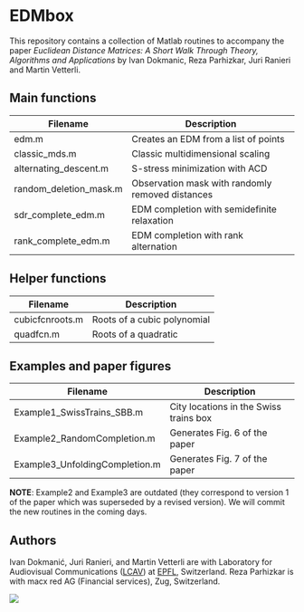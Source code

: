 # EDMbox

This repository contains a collection of Matlab routines to accompany the paper
_Euclidean Distance Matrices: A Short Walk Through Theory, Algorithms and Applications_ by Ivan
Dokmanic, Reza Parhizkar, Juri Ranieri and Martin Vetterli.

## Main functions

| Filename               | Description                                      |
| -----------------      | -------------------                              |
| edm.m                  | Creates an EDM from a list of points             |
| classic_mds.m          | Classic multidimensional scaling                 |
| alternating_descent.m  | S-stress minimization with ACD                   |
| random_deletion_mask.m | Observation mask with randomly removed distances |
| sdr_complete_edm.m     | EDM completion with semidefinite relaxation      |
| rank_complete_edm.m    | EDM completion with rank alternation             |

## Helper functions

| Filename          | Description                 |
| ----------------- | -------------------         |
| cubicfcnroots.m   | Roots of a cubic polynomial |
| quadfcn.m         | Roots of a quadratic        |

## Examples and paper figures

| Filename                       | Description                            |
| -----------------              | -------------------                    |
| Example1_SwissTrains_SBB.m     | City locations in the Swiss trains box |
| Example2_RandomCompletion.m    | Generates Fig. 6 of the paper          |
| Example3_UnfoldingCompletion.m | Generates Fig. 7 of the paper          |

__NOTE__: Example2 and Example3 are outdated (they correspond to version 1 of the paper which was superseded by a revised version). We will commit the new routines in the coming days.

## Authors

Ivan Dokmanić, Juri Ranieri, and Martin Vetterli are with Laboratory for
Audiovisual Communications ([LCAV](http://lcav.epfl.ch)) at [EPFL](http://www.epfl.ch), Switzerland. Reza Parhizkar is with macx red AG (Financial services), Zug, Switzerland.

<img src="http://lcav.epfl.ch/files/content/sites/lcav/files/images/Home/LCAV_anim_200.gif">
